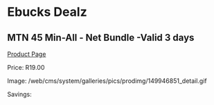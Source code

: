 
# Ebucks Dealz
## MTN 45 Min-All - Net Bundle -Valid 3 days
[Product Page](https://www.ebucks.com/web/shop/productSelected.do?prodId=1194747422&catId=300)

Price: R19.00

Image: /web/cms/system/galleries/pics/prodimg/149946851_detail.gif

Savings: 


	